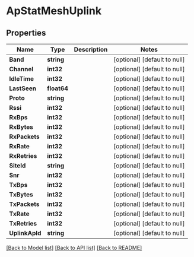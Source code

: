# ApStatMeshUplink

## Properties
Name | Type | Description | Notes
------------ | ------------- | ------------- | -------------
**Band** | **string** |  | [optional] [default to null]
**Channel** | **int32** |  | [optional] [default to null]
**IdleTime** | **int32** |  | [optional] [default to null]
**LastSeen** | **float64** |  | [optional] [default to null]
**Proto** | **string** |  | [optional] [default to null]
**Rssi** | **int32** |  | [optional] [default to null]
**RxBps** | **int32** |  | [optional] [default to null]
**RxBytes** | **int32** |  | [optional] [default to null]
**RxPackets** | **int32** |  | [optional] [default to null]
**RxRate** | **int32** |  | [optional] [default to null]
**RxRetries** | **int32** |  | [optional] [default to null]
**SiteId** | **string** |  | [optional] [default to null]
**Snr** | **int32** |  | [optional] [default to null]
**TxBps** | **int32** |  | [optional] [default to null]
**TxBytes** | **int32** |  | [optional] [default to null]
**TxPackets** | **int32** |  | [optional] [default to null]
**TxRate** | **int32** |  | [optional] [default to null]
**TxRetries** | **int32** |  | [optional] [default to null]
**UplinkApId** | **string** |  | [optional] [default to null]

[[Back to Model list]](../README.md#documentation-for-models) [[Back to API list]](../README.md#documentation-for-api-endpoints) [[Back to README]](../README.md)

